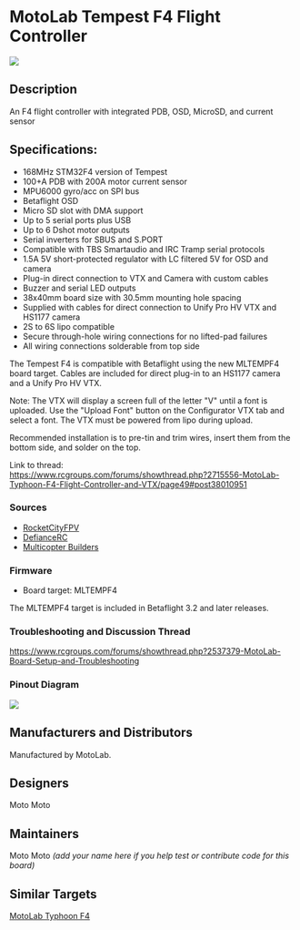 # MotoLab Tempest F4 Flight Controller

![](https://static.rcgroups.net/forums/attachments/4/5/2/0/2/8/a10242740-88-Angle.jpg)

## Description

An F4 flight controller with integrated PDB, OSD, MicroSD, and current sensor

## Specifications:  
 - 168MHz STM32F4 version of Tempest   
 - 100+A PDB with 200A motor current sensor  
 - MPU6000 gyro/acc on SPI bus  
 - Betaflight OSD  
 - Micro SD slot with DMA support  
 - Up to 5 serial ports plus USB  
 - Up to 6 Dshot motor outputs  
 - Serial inverters for SBUS and S.PORT  
 - Compatible with TBS Smartaudio and IRC Tramp serial protocols  
 - 1.5A 5V short-protected regulator with LC filtered 5V for OSD and camera  
 - Plug-in direct connection to VTX and Camera with custom cables  
 - Buzzer and serial LED outputs  
 - 38x40mm board size with 30.5mm mounting hole spacing
 - Supplied with cables for direct connection to Unify Pro HV VTX and HS1177 camera
 - 2S to 6S lipo compatible
 - Secure through-hole wiring connections for no lifted-pad failures
 - All wiring connections solderable from top side
  
The Tempest F4 is compatible with Betaflight using the new MLTEMPF4 board target.
Cables are included for direct plug-in to an HS1177 camera and a Unify Pro HV VTX.

Note: The VTX will display a screen full of the letter "V" until a font is uploaded. Use the "Upload Font" button on the Configurator VTX tab and select a font. The VTX must be powered from lipo during upload.

Recommended installation is to pre-tin and trim wires, insert them from the bottom side, and solder on the top.

Link to thread:   
https://www.rcgroups.com/forums/showthread.php?2715556-MotoLab-Typhoon-F4-Flight-Controller-and-VTX/page49#post38010951

### Sources

* [RocketCityFPV](http://www.rocketcityfpv.com/MotoLab-Tempest-F4-Flight-Controller-FC_p_111.html)
* [DefianceRC](https://www.defiancerc.com/collections/flight-controller/products/motolab-tempest-f4-flight-controller)
* [Multicopter Builders](https://multicopterbuilders.com/collections/flight-controller/products/motolab-tempest-f4-flight-controller-fc)

### Firmware

 - Board target: MLTEMPF4

The MLTEMPF4 target is included in Betaflight 3.2 and later releases.

### Troubleshooting and Discussion Thread
https://www.rcgroups.com/forums/showthread.php?2537379-MotoLab-Board-Setup-and-Troubleshooting

### Pinout Diagram
![](http://gdurl.com/FlVd)

## Manufacturers and Distributors

Manufactured by MotoLab.

## Designers
Moto Moto

## Maintainers
Moto Moto
_(add your name here if you help test or contribute code for this board)_


## Similar Targets

[MotoLab Typhoon F4](Board---MLTYPHF4)
